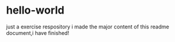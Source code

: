 # hello-world
just a exercise respository
i made the major content of this readme document,i have finished!
